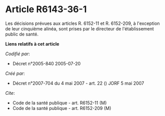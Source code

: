 # Article R6143-36-1

Les décisions prévues aux articles R. 6152-11 et R. 6152-209, à l'exception de leur cinquième alinéa, sont prises par le
directeur de l'établissement public de santé.

**Liens relatifs à cet article**

_Codifié par_:

  - Décret n°2005-840 2005-07-20

_Créé par_:

  - Décret n°2007-704 du 4 mai 2007 - art. 22 () JORF 5 mai 2007

_Cite_:

  - Code de la santé publique - art. R6152-11 (M)
  - Code de la santé publique - art. R6152-209 (M)
